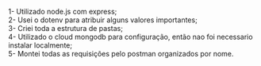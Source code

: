 1- Utilizado node.js com express;<br>
2- Usei o dotenv para atribuir alguns valores importantes;<br>
3- Criei toda a estrutura de pastas;<br>
4- Utilizado o cloud mongodb para configuração, então nao foi necessario instalar localmente;<br>
5- Montei todas as requisições pelo postman organizados por nome.<br>

